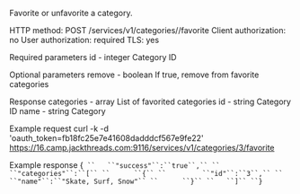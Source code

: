 Favorite or unfavorite a category.

HTTP method: POST /services/v1/categories/<id>/favorite
Client authorization: no
User authorization: required
TLS: yes

Required parameters
 id   - integer Category ID

Optional parameters
 remove  - boolean If true, remove from favorite categories

Response
 categories  - array List of favorited categories
  id   - string Category ID
  name   - string Category

Example request
        curl -k -d 'oauth_token=fb18fc25e7e41608dadddcf567e9fe22' https://16.camp.jackthreads.com:9116/services/v1/categories/3/favorite

Example response
        {`
``   ``"success"``:``true``,``
``   ``"categories"``:``[``
``      ``{``
``         ``"id"``:``3``,``
``         ``"name"``:``"Skate, Surf, Snow"``
``      ``}``
``   ``]``
``}`